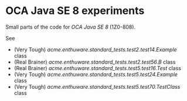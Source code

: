 # OCA Java SE 8 experiments

Small parts of the code for *OCA Java SE 8* (1Z0-808).

See
* (Very Tough) *acme.enthuware.standard_tests.test2.test14.Example* class
* (Real Brainer) *acme.enthuware.standard_tests.test2.test56.B* class
* (Real Brainer) *acme.enthuware.standard_tests.test5.test16.Test* class
* (Very Tough) *acme.enthuware.standard_tests.test5.test24.Example* class
* (Very Tough) *acme.enthuware.standard_tests.test5.test70.TestClass* class